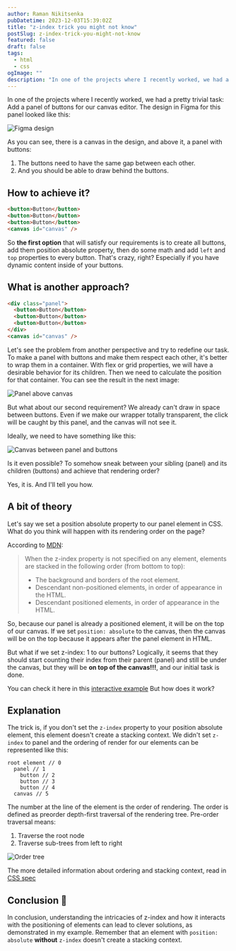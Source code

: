```yaml
---
author: Raman Nikitsenka
pubDatetime: 2023-12-03T15:39:02Z
title: "z-index trick you might not know"
postSlug: z-index-trick-you-might-not-know
featured: false
draft: false
tags:
  - html
  - css
ogImage: ""
description: "In one of the projects where I recently worked, we had a pretty trivial task: Add a panel of buttons for our canvas editor."
---
```


In one of the projects where I recently worked, we had a pretty trivial task: Add a panel of buttons for our canvas editor. The design in Figma for this panel looked like this:

![Figma design](https://dev-to-uploads.s3.amazonaws.com/uploads/articles/1mn7ci2oc60etgqm7puj.png)

As you can see, there is a canvas in the design, and above it, a panel with buttons:

1. The buttons need to have the same gap between each other.
2. And you should be able to draw behind the buttons.

## How to achieve it?

```html
<button>Button</button>
<button>Button</button>
<button>Button</button>
<canvas id="canvas" />
```

So **the first option** that will satisfy our requirements is to create all buttons, add them position absolute property, then do some math and add `left` and `top` properties to every button. That's crazy, right? Especially if you have dynamic content inside of your buttons.

## What is another approach?

```html
<div class="panel">
  <button>Button</button>
  <button>Button</button>
  <button>Button</button>
</div>
<canvas id="canvas" />
```

Let's see the problem from another perspective and try to redefine our task. To make a panel with buttons and make them respect each other, it's better to wrap them in a container. With flex or grid properties, we will have a desirable behavior for its children. Then we need to calculate the position for that container. You can see the result in the next image:

![Panel above canvas](https://dev-to-uploads.s3.amazonaws.com/uploads/articles/5gx0o9uu2ul0e4809w0q.png)

But what about our second requirement? We already can't draw in space between buttons. Even if we make our wrapper totally transparent, the click will be caught by this panel, and the canvas will not see it.

Ideally, we need to have something like this:

![Canvas between panel and buttons](https://dev-to-uploads.s3.amazonaws.com/uploads/articles/6bus9xiczrbgtyj5m782.png)

Is it even possible? To somehow sneak between your sibling (panel) and its children (buttons) and achieve that rendering order?

Yes, it is. And I'll tell you how.

## A bit of theory

Let's say we set a position absolute property to our panel element in CSS. What do you think will happen with its rendering order on the page?

According to [MDN](https://developer.mozilla.org/en-US/docs/Web/CSS/CSS_positioned_layout/Understanding_z-index/Stacking_without_z-index):

> When the z-index property is not specified on any element, elements are stacked in the following order (from bottom to top):
>
> - The background and borders of the root element.
> - Descendant non-positioned elements, in order of appearance in the HTML.
> - Descendant positioned elements, in order of appearance in the HTML.

So, because our panel is already a positioned element, it will be on the top of our canvas. If we set `position: absolute` to the canvas, then the canvas will be on the top because it appears after the panel element in HTML.

But what if we set z-index: 1 to our buttons? Logically, it seems that they should start counting their index from their parent (panel) and still be under the canvas, but they will be **on top of the canvas!!!**, and our initial task is done.

You can check it here in this [interactive example](https://codesandbox.io/p/sandbox/vigilant-cdn-2qgwqf?file=%2Fstyles.css%3A16%2C22&layout=%257B%2522sidebarPanel%2522%253A%2522EXPLORER%2522%252C%2522rootPanelGroup%2522%253A%257B%2522direction%2522%253A%2522horizontal%2522%252C%2522contentType%2522%253A%2522UNKNOWN%2522%252C%2522type%2522%253A%2522PANEL_GROUP%2522%252C%2522id%2522%253A%2522ROOT_LAYOUT%2522%252C%2522panels%2522%253A%255B%257B%2522type%2522%253A%2522PANEL_GROUP%2522%252C%2522contentType%2522%253A%2522UNKNOWN%2522%252C%2522direction%2522%253A%2522vertical%2522%252C%2522id%2522%253A%2522clpphmk8500063b6l34zn6acq%2522%252C%2522sizes%2522%253A%255B100%252C0%255D%252C%2522panels%2522%253A%255B%257B%2522type%2522%253A%2522PANEL_GROUP%2522%252C%2522contentType%2522%253A%2522EDITOR%2522%252C%2522direction%2522%253A%2522horizontal%2522%252C%2522id%2522%253A%2522EDITOR%2522%252C%2522panels%2522%253A%255B%257B%2522type%2522%253A%2522PANEL%2522%252C%2522contentType%2522%253A%2522EDITOR%2522%252C%2522id%2522%253A%2522clpphmk8500023b6lijmanpsz%2522%257D%255D%257D%252C%257B%2522type%2522%253A%2522PANEL_GROUP%2522%252C%2522contentType%2522%253A%2522SHELLS%2522%252C%2522direction%2522%253A%2522horizontal%2522%252C%2522id%2522%253A%2522SHELLS%2522%252C%2522panels%2522%253A%255B%257B%2522type%2522%253A%2522PANEL%2522%252C%2522contentType%2522%253A%2522SHELLS%2522%252C%2522id%2522%253A%2522clpphmk8500033b6l4700sfc4%2522%257D%255D%252C%2522sizes%2522%253A%255B100%255D%257D%255D%257D%252C%257B%2522type%2522%253A%2522PANEL_GROUP%2522%252C%2522contentType%2522%253A%2522DEVTOOLS%2522%252C%2522direction%2522%253A%2522vertical%2522%252C%2522id%2522%253A%2522DEVTOOLS%2522%252C%2522panels%2522%253A%255B%257B%2522type%2522%253A%2522PANEL%2522%252C%2522contentType%2522%253A%2522DEVTOOLS%2522%252C%2522id%2522%253A%2522clpphmk8500053b6l418o6o15%2522%257D%255D%252C%2522sizes%2522%253A%255B100%255D%257D%255D%252C%2522sizes%2522%253A%255B45.1651840700698%252C54.8348159299302%255D%257D%252C%2522tabbedPanels%2522%253A%257B%2522clpphmk8500023b6lijmanpsz%2522%253A%257B%2522id%2522%253A%2522clpphmk8500023b6lijmanpsz%2522%252C%2522tabs%2522%253A%255B%257B%2522id%2522%253A%2522clpphpx5i00023b6rwnyotirw%2522%252C%2522mode%2522%253A%2522permanent%2522%252C%2522type%2522%253A%2522FILE%2522%252C%2522initialSelections%2522%253A%255B%257B%2522startLineNumber%2522%253A16%252C%2522startColumn%2522%253A22%252C%2522endLineNumber%2522%253A16%252C%2522endColumn%2522%253A22%257D%255D%252C%2522filepath%2522%253A%2522%252Fstyles.css%2522%252C%2522state%2522%253A%2522IDLE%2522%257D%252C%257B%2522id%2522%253A%2522clppjb32f00023b6rzu6sx4jd%2522%252C%2522mode%2522%253A%2522permanent%2522%252C%2522type%2522%253A%2522FILE%2522%252C%2522initialSelections%2522%253A%255B%257B%2522startLineNumber%2522%253A15%252C%2522startColumn%2522%253A7%252C%2522endLineNumber%2522%253A15%252C%2522endColumn%2522%253A7%257D%255D%252C%2522filepath%2522%253A%2522%252Findex.html%2522%252C%2522state%2522%253A%2522IDLE%2522%257D%252C%257B%2522id%2522%253A%2522clppjjw5j00023b6rb9d8zl1l%2522%252C%2522mode%2522%253A%2522permanent%2522%252C%2522type%2522%253A%2522FILE%2522%252C%2522initialSelections%2522%253A%255B%257B%2522startLineNumber%2522%253A4%252C%2522startColumn%2522%253A22%252C%2522endLineNumber%2522%253A4%252C%2522endColumn%2522%253A22%257D%255D%252C%2522filepath%2522%253A%2522%252Findex.js%2522%252C%2522state%2522%253A%2522IDLE%2522%257D%255D%252C%2522activeTabId%2522%253A%2522clpphpx5i00023b6rwnyotirw%2522%257D%252C%2522clpphmk8500053b6l418o6o15%2522%253A%257B%2522tabs%2522%253A%255B%257B%2522id%2522%253A%2522clpphmk8500043b6lva20rxer%2522%252C%2522mode%2522%253A%2522permanent%2522%252C%2522type%2522%253A%2522UNASSIGNED_PORT%2522%252C%2522port%2522%253A0%252C%2522path%2522%253A%2522%2522%257D%255D%252C%2522id%2522%253A%2522clpphmk8500053b6l418o6o15%2522%252C%2522activeTabId%2522%253A%2522clpphmk8500043b6lva20rxer%2522%257D%252C%2522clpphmk8500033b6l4700sfc4%2522%253A%257B%2522tabs%2522%253A%255B%255D%252C%2522id%2522%253A%2522clpphmk8500033b6l4700sfc4%2522%257D%257D%252C%2522showDevtools%2522%253Atrue%252C%2522showShells%2522%253Afalse%252C%2522showSidebar%2522%253Atrue%252C%2522sidebarPanelSize%2522%253A15%257D)
But how does it work?

## Explanation

The trick is, if you don't set the `z-index` property to your position absolute element, this element doesn't create a stacking context. We didn't set `z-index` to panel and the ordering of render for our elements can be represented like this:

```
root element // 0
  panel // 1
    button // 2
    button // 3
    button // 4
  canvas // 5
```

The number at the line of the element is the order of rendering. The order is defined as preorder depth-first traversal of the rendering tree. Pre-order traversal means:

1. Traverse the root node
2. Traverse sub-trees from left to right

![Order tree](https://dev-to-uploads.s3.amazonaws.com/uploads/articles/ulr2mo7inz5x4tdo9v5p.png)

The more detailed information about ordering and stacking context, read in [CSS spec](https://www.w3.org/TR/CSS21/zindex.html)

## Conclusion 🚀

In conclusion, understanding the intricacies of z-index and how it interacts with the positioning of elements can lead to clever solutions, as demonstrated in my example. Remember that an element with `position: absolute` **without** `z-index` doesn't create a stacking context.
